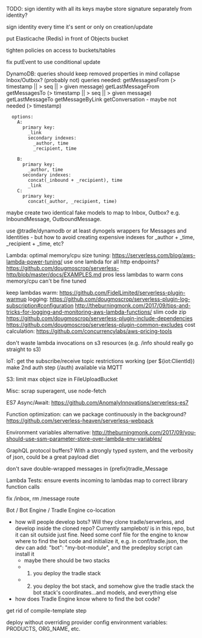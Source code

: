 TODO:
  sign identity with all its keys
  maybe store signature separately from identity?

  sign identity every time it's sent or only on creation/update

  put Elasticache (Redis) in front of Objects bucket

  tighten policies on access to buckets/tables

fix putEvent to use conditional update 

DynamoDB:
  queries should keep removed properties in mind
  collapse Inbox/Outbox? (probably not)
    queries needed:
      getMessagesFrom (> timestamp || > seq || > given message)
      getLastMessageFrom
      getMessagesTo (> timestamp || > seq || > given message)
      getLastMessageTo
      getMessageByLink
      getConversation - maybe not needed (> timestamp)

      options:
        A:
          primary key:
            _link
            secondary indexes:
              _author, time
              _recipient, time

        B:
          primary key:
            _author, time
          secondary indexes:
            concat(_inbound + _recipient), time
            _link
        C:
          primary key:
            concat(_author, _recipient, time)


  maybe create two identical fake models to map to Inbox, Outbox? e.g. InboundMessage, OutboundMessage.

  use @tradle/dynamodb or at least dynogels wrappers for Messages and Identities
    - but how to avoid creating expensive indexes for _author + _time, _recipient + _time, etc?

Lambda:
  optimal memory/cpu size tuning: https://serverless.com/blog/aws-lambda-power-tuning/
  use one lambda for all http endpoints?
    https://github.com/dougmoscrop/serverless-http/blob/master/docs/EXAMPLES.md
    pros
      less lambdas to warm
    cons
      memory/cpu can't be fine tuned

  keep lambdas warm:
    https://github.com/FidelLimited/serverless-plugin-warmup
  logging:
    https://github.com/dougmoscrop/serverless-plugin-log-subscription#configuration
    http://theburningmonk.com/2017/09/tips-and-tricks-for-logging-and-monitoring-aws-lambda-functions/
  slim code zip
    https://github.com/dougmoscrop/serverless-plugin-include-dependencies
    https://github.com/dougmoscrop/serverless-plugin-common-excludes
  cost calculation:
    https://github.com/concurrencylabs/aws-pricing-tools

don't waste lambda invocations on s3 resources (e.g. /info should really go straight to s3)

IoT:
  get the subscribe/receive topic restrictions working (per ${iot:ClientId})
  make 2nd auth step (/auth) available via MQTT

S3:
  limit max object size in FileUploadBucket

Misc:
  scrap superagent, use node-fetch

ES7 Async/Await:
  https://github.com/AnomalyInnovations/serverless-es7

Function optimization:
  can we package continuously in the background?
  https://github.com/serverless-heaven/serverless-webpack

Environment variables alternative:
  http://theburningmonk.com/2017/09/you-should-use-ssm-parameter-store-over-lambda-env-variables/

GraphQL
  protocol buffers? With a strongly typed system, and the verbosity of json, could be a great payload diet

don't save double-wrapped messages in {prefix}tradle_Message

Lambda Tests:
  ensure events incoming to lambdas map to correct library function calls

fix /inbox, rm /message route

Bot / Bot Engine / Tradle Engine co-location
  - how will people develop bots? Will they clone tradle/serverless, and develop inside the cloned repo? Currently samplebot/ is in this repo, but it can sit outside just fine. Need some conf file for the engine to know where to find the bot code and initialize it, e.g. in conf/tradle.json, the dev can add: "bot": "my-bot-module", and the predeploy script can install it
    - maybe there should be two stacks
    - 1. you deploy the tradle stack
    - 2. you deploy the bot stack, and somehow give the tradle stack the bot stack's coordinates...and models, and everything else
  - how does Tradle Engine know where to find the bot code?

get rid of compile-template step

deploy without overriding provider config environment variables: PRODUCTS, ORG_NAME, etc.
